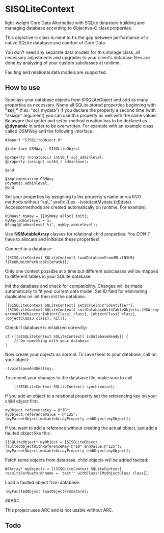 SISQLiteContext
===============

light-weight Core Data Alternative with SQLite datastore building and managing database according to Objective-C class properties.

This objective-c class is ment to fix the gap between performance of a native SQLite database and comfort of Core Data.

You don't need any separate data models for this storage class, all necessary adjustments and upgrades to your client's database files are done by analyzing of your custom subclasses at runtime.

Faulting and relational data models are supported.

How to use
----------

Subclass your database objects from SISQLiteObject and add as many properties as necessary. Name all SQLite stored properties beginning with **"sql_"** (f.ex. "sql_mydata")
If you declare the property a second time (with "assign" argument) you can use this property as well with the same values. Be aware that getter and setter method creation has to be declared as **@dynamic** in order to be overwritten. For example with an example class called OSMWay and the following interface:
	
	#import "SISQLiteObject.h"
	
	@interface OSMWay : SISQLiteObject

	@property (nonatomic) int16_t sql_adminlevel;
	@property (assign) int64_t adminlevel;
	
	@end
	
	@implementation OSMWay
	@dynamic adminlevel;
	@end

Set your properties by assigning to the property's name or via KVO methods without "sql_" prefix (f.ex. -(void)setMydata:(id)data). Accessormethods are created automatically on runtime. For example:

	OSMWay* myWay = [[OSMWay alloc] init];
	myWay.adminlevel = 1;
	NSLog(@"adminlevel %i", myWay.adminlevel);

Use **NSMutableArray** classes for relational child properties. You *DON'T* have to allocate and initialize these properties!

Connect to a database:

	[[SISQLiteContext SQLiteContext] loadDatabaseFromURL:[NSURL fileURLWithPath:dbFilePath]];

Only one context possible at a time but different subclasses will be mapped to different tables in your SQLite database.

Init the database and check for compatibility. Changes will be made automatically to fit your current data model. Set ID field for eliminating duplicates on init then init the database.

	[[SISQLiteContext SQLiteContext] setIdField:@"identifier"];
    [[SISQLiteContext SQLiteContext] initDatabaseWithTableObjects:[NSArray arrayWithObjects:[objectClass1 class], [objectClass2 class], [objectClass3 class], nil]];
    
Check if database is initialized correctly:

	if ([[SISQLiteContext SQLiteContext] isDatabaseReady]) {
		// Do something with your database
	}
    
Now create your objects as normal. To save them to your database, call on your object:

	-(void)saveAndDestroy;

To commit your changes to the database file, make sure to call

	    [[SISQLiteContext SQLiteContext] synchronize];

If you add an object to a relational property set the referencing key on your child object first.

	myObject.referenceKey = @"ID";
	myObject.referenceValue = @"125";
	[myParentObject.mutableArrayProperty addObject:myObject];
	
If you want to add a reference without creating the actual object, just add a faulted object like this:

	SISQLiteObject* myObject = [SISQLiteObject faultedObjectWithReferenceKey:@"ID" andValue:@"125"];
	[myParentObject.mutableArrayProperty addObject:myObject];
	
Fetch some objects from database, child objects will be added faulted:

	NSArray* myObjects = [[SISQLiteContext SQLiteContext] resultsForQuery:@"name = 'test'" withClass:[MyObjectClass class]];
	
Load a faulted object from database:

	[myFaultedObject loadObjectFromStore];

##ARC

This project uses ARC and is not usable without ARC.

Todo
----
